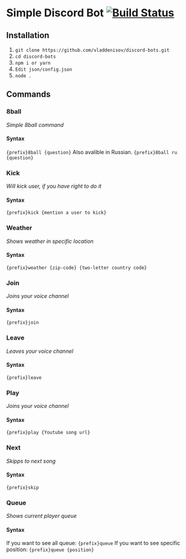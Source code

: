 # Simple Discord Bot [![Build Status](https://travis-ci.com/vladdenisov/discord-bots.svg?token=mzc4DcXac7sfAzMqR4pk&branch=master)](https://travis-ci.com/vladdenisov/discord-bots)
## Installation
1.  `git clone https://github.com/vladdenisov/discord-bots.git`
1.  `cd discord-bots`
1. `npm i or yarn`
1. `Edit json/config.json`
1. `node .`

## Commands
### 8ball 
*Simple 8ball command*
#### Syntax
`{prefix}8ball {question}`
Also avalible in Russian.
`{prefix}8ball ru {question}`
### Kick 
*Will kick user, if you have right to do it*
#### Syntax
`{prefix}kick {mention a user to kick}`
### Weather 
*Shows weather in specific location*
#### Syntax
`{prefix}weather {zip-code} {two-letter country code}`
### Join 
*Joins your voice channel*
#### Syntax
`{prefix}join`
### Leave 
*Leaves your voice channel*
#### Syntax
`{prefix}leave`
### Play 
*Joins your voice channel*
#### Syntax
`{prefix}play {Youtube song url}`
### Next 
*Skipps to next song*
#### Syntax
`{prefix}skip`
### Queue 
*Shows current player queue*
#### Syntax
If you want to see all queue: 
`{prefix}queue`
If you want to see specific position: 
`{prefix}queue {position}`